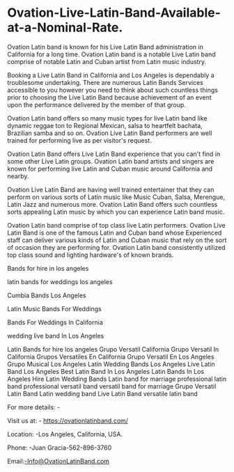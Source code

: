 # Ovation-Live-Latin-Band-Available-at-a-Nominal-Rate.

Ovation Latin band is known for his Live Latin Band administration in California for a long time. Ovation Latin band is a notable Live Latin band comprise of notable Latin and Cuban artist from Latin music industry.


Booking a Live Latin Band in California and Los Angeles is dependably a troublesome undertaking. There are numerous Latin Bands Services accessible to you however you need to think about such countless things prior to choosing the Live Latin Band because achievement of an event upon the performance delivered by the member of that group.


Ovation Latin band offers so many music types for live Latin band like dynamic reggae ton to Regional Mexican, salsa to heartfelt bachata, Brazilian samba and so on. Ovation Live Latin Band performers are well trained for performing live as per visitor's request.


Ovation Latin Band offers Live Latin Band experience that you can't find in some other Live Latin groups. Ovation Latin band artists and singers are known for performing live Latin and Cuban music around California and nearby.


Ovation Live Latin Band are having well trained entertainer that they can perform on various sorts of Latin music like Music Cuban, Salsa, Merengue, Latin Jazz and numerous more. Ovation Latin Band offers such countless sorts appealing Latin music by which you can experience Latin band music.


Ovation Latin band comprise of top class live Latin performers. Ovation Live Latin Band is one of the famous Latin and Cuban band whose Experienced staff can deliver various kinds of Latin and Cuban music that rely on the sort of occasion they are performing for. Ovation Latin band consistently utilized top class sound and lighting hardware's of known brands.

Bands for hire in los angeles

latin bands for weddings los angeles

Cumbia Bands Los Angeles

Latin Music Bands For Weddings

Bands For Weddings In California

wedding live band In Los Angeles

Latin Bands for hire los angeles
Grupo Versatil California
Grupo Versatil In California
Grupos Versatiles En California
Grupo Versatil En Los Angeles
Grupo Musical Los Angeles
Latin Wedding Bands Los Angeles
Live Latin Band Los Angeles
Best Latin Band In Los Angeles
Latin Bands In Los Angeles
Hire Latin Wedding Bands
Latin band for marriage
professional latin band
professional versatil band
versatil band for marriage
Grupo Versatil
Latin Band
Latin wedding band
Live Latin Band
versatile latin band

For more details: -

Visit us at: - https://ovationlatinband.com/

Location: -Los Angeles, California, USA.

Phone: -Juan Gracia-562-896-3760

Email:-Info@OvationLatinBand.com

